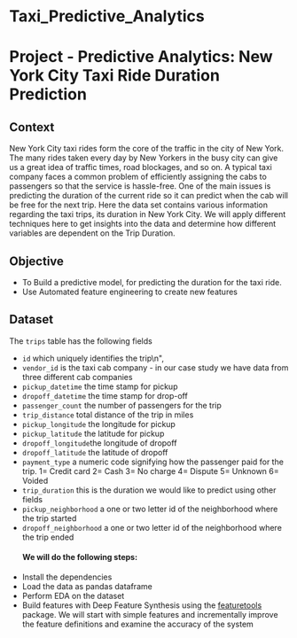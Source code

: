 # Taxi_Predictive_Analytics

# **Project - Predictive Analytics: New York City Taxi Ride Duration Prediction**
## **Context**
New York City taxi rides form the core of the traffic in the city of New York. The many rides taken every day by New Yorkers in the busy city can give us a great idea of traffic times, road blockages, and so on. A typical taxi company faces a common problem of efficiently assigning the cabs to passengers so that the service is hassle-free. One of the main issues is predicting the duration of the current ride so it can predict when the cab will be free for the next trip. Here the data set contains various information regarding the taxi trips, its duration in New York City. We will apply different techniques here to get insights into the data and determine how different variables are dependent on the Trip Duration.
## **Objective**
- To Build a predictive model, for predicting the duration for the taxi ride.
- Use Automated feature engineering to create new features

## **Dataset**
The ``trips`` table has the following fields
* ``id`` which uniquely identifies the trip\n",
* ``vendor_id`` is the taxi cab company - in our case study we have data from three different cab companies
* ``pickup_datetime`` the time stamp for pickup
* ``dropoff_datetime`` the time stamp for drop-off
* ``passenger_count`` the number of passengers for the trip
* ``trip_distance`` total distance of the trip in miles
* ``pickup_longitude`` the longitude for pickup
* ``pickup_latitude`` the latitude for pickup
* ``dropoff_longitude``the longitude of dropoff
* ``dropoff_latitude`` the latitude of dropoff
* ``payment_type`` a numeric code signifying how the passenger paid for the trip. 1= Credit card 2= Cash 3= No charge 4= Dispute 5= Unknown 6= Voided
* ``trip_duration`` this is the duration we would like to predict using other fields
* ``pickup_neighborhood`` a one or two letter id of the neighborhood where the trip started
* ``dropoff_neighborhood`` a one or two letter id of the neighborhood where the trip ended
    #### **We will do the following steps:**
* Install the dependencies
* Load the data as pandas dataframe
* Perform EDA on the dataset
* Build features with Deep Feature Synthesis using the [featuretools](https://featuretools.com) package. We will start with simple features and incrementally improve the feature definitions and examine the accuracy of the system
